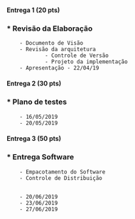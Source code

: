 #### Entrega 1   (20 pts)

###  * Revisão da Elaboração
		- Documento de Visão
		- Revisão da arquitetura
                - Controle de Versão
                - Projeto da implementação
		- Apresentação - 22/04/19






#### Entrega 2   (30 pts)

###  * Plano de testes

		- 16/05/2019
		- 20/05/2019






#### Entrega 3   (50 pts)

###  * Entrega Software
		- Empacotamento do Software
		- Controle de Distribuição


		- 20/06/2019
		- 23/06/2019
		- 27/06/2019








